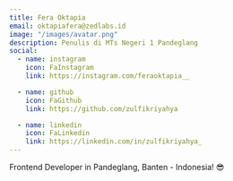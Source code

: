 ```yaml
---
title: Fera Oktapia
email: oktapiafera@zedlabs.id
image: "/images/avatar.png"
description: Penulis di MTs Negeri 1 Pandeglang
social:
  - name: instagram
    icon: FaInstagram
    link: https://instagram.com/feraoktapia__

  - name: github
    icon: FaGithub
    link: https://github.com/zulfikriyahya

  - name: linkedin
    icon: FaLinkedin
    link: https://linkedin.com/in/zulfikriyahya_
---
```


Frontend Developer in Pandeglang, Banten - Indonesia! 😎